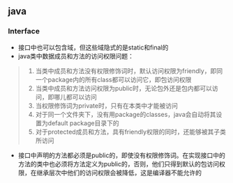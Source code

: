 ## java

### Interface

+ 接口中也可以包含域，但这些域隐式的是static和final的
+ java类中数据成员和方法的访问权限问题：

> 1. 当类中成员和方法没有权限修饰词时，默认访问权限为friendly，即同一个package内的所有class都可以访问它，即包访问权限
> 2. 当类中成员和方法访问权限为public时，无论包外还是包内都可以访问，即哪儿都可以访问
> 3. 当权限修饰词为private时，只有在本类中才能被访问
> 4. 对于同一个文件夹下，没有用package的classes，java会自动将其设置为default package目录下的
> 5. 对于protected成员和方法，具有friendly权限的同时，还能够被其子类所访问

* 接口中声明的方法都必须是public的，即使没有权限修饰词。在实现接口中的方法的类中也必须将方法定义为public的，否则，他们只得到默认的包访问权限，在继承层次中他们的访问权限会被降低，这是编译器不能允许的

